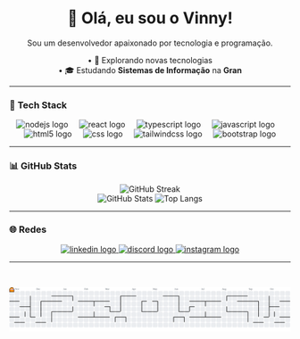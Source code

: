<h1 align="center">👋 Olá, eu sou o Vinny!</h1>
<p align="center">Sou um desenvolvedor apaixonado por tecnologia e programação.</p>

<p align="center">
  • 🤔 Explorando novas tecnologias<br>
  • 🎓 Estudando <strong>Sistemas de Informação</strong> na <strong>Gran</strong>
</p>

---

### 🚀 **Tech Stack**
<div align="center">
  <img src="https://skillicons.dev/icons?i=nodejs" height="40" alt="nodejs logo" />
  <img width="12" />
  <img src="https://skillicons.dev/icons?i=react" height="40" alt="react logo" />
  <img width="12" />
  <img src="https://skillicons.dev/icons?i=ts" height="40" alt="typescript logo" />
  <img width="12" />
  <img src="https://skillicons.dev/icons?i=js" height="40" alt="javascript logo" />
  <img width="12" />
  <img src="https://skillicons.dev/icons?i=html" height="40" alt="html5 logo" />
  <img width="12" />
  <img src="https://skillicons.dev/icons?i=css" height="40" alt="css logo" />
  <img width="12" />
  <img src="https://skillicons.dev/icons?i=tailwind" height="40" alt="tailwindcss logo" />
  <img width="12" />
  <img src="https://skillicons.dev/icons?i=bootstrap" height="40" alt="bootstrap logo"  />
</div>

---

### 📊 **GitHub Stats**
<div align="center">
  <img src="https://streak-stats.demolab.com?user=Vinny7x&theme=tokyonight&border=EBEBEB&fire=EB5454" alt="GitHub Streak" />
</div>
<div align="center">
  <img src="https://github-readme-stats-sigma-five.vercel.app/api?username=vinny7x&theme=tokyonight&show_icons=true" alt="GitHub Stats" height="165" />
  <img src="https://github-readme-stats.vercel.app/api/top-langs/?username=vinny7x&hide_progress=false&theme=tokyonight&layout=compact" alt="Top Langs" height="165" />
</div>

---

### 🌐 **Redes**
<div align="center">
  <a href="https://www.linkedin.com/in/vinicios-mendes/" target="_blank">
    <img src="https://raw.githubusercontent.com/maurodesouza/profile-readme-generator/master/src/assets/icons/social/linkedin/default.svg" width="52" height="40" alt="linkedin logo" />
  </a>
  <a href="https://discord.com/users/864842051882450974" target="_blank">
    <img src="https://raw.githubusercontent.com/maurodesouza/profile-readme-generator/master/src/assets/icons/social/discord/default.svg" width="52" height="40" alt="discord logo" />
  </a>
  <a href="https://www.instagram.com/i_vinny7/" target="_blank">
    <img src="https://raw.githubusercontent.com/maurodesouza/profile-readme-generator/master/src/assets/icons/social/instagram/default.svg" width="52" height="40" alt="instagram logo" />
  </a>
</div>

---

<br>

<p align="center">
  <picture>
    <source media="(prefers-color-scheme: dark)" srcset="https://raw.githubusercontent.com/vinny7x/vinny7x/output/pacman-contribution-graph-dark.svg">
    <source media="(prefers-color-scheme: light)" srcset="https://raw.githubusercontent.com/vinny7x/vinny7x/output/pacman-contribution-graph.svg">
    <img alt="pacman contribution graph" src="https://raw.githubusercontent.com/vinny7x/vinny7x/output/pacman-contribution-graph.svg">
  </picture>
</p>
